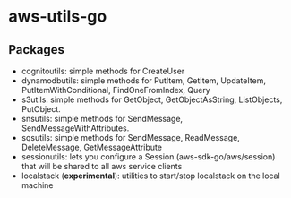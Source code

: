 # aws-utils-go

## Packages

* cognitoutils: simple methods for CreateUser
* dynamodbutils: simple methods for PutItem, GetItem, UpdateItem, PutItemWithConditional, FindOneFromIndex, Query
* s3utils: simple methods for GetObject, GetObjectAsString, ListObjects, PutObject.
* snsutils: simple methods for SendMessage, SendMessageWithAttributes.
* sqsutils: simple methods for SendMessage, ReadMessage, DeleteMessage, GetMessageAttribute
* sessionutils: lets you configure a Session (aws-sdk-go/aws/session) that will be shared to all aws service clients
* localstack (**experimental**): utilities to start/stop localstack on the local machine



